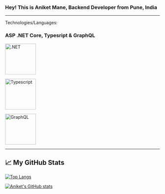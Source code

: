 ### Hey! This is Aniket Mane, Backend Developer from Pune, India



---
Technologies/Languages:
### ASP .NET Core, Typesript & GraphQL

<img src="https://cdn.cdnlogo.com/logos/d/6/dot-net-core.svg" alt=".NET" width="100" height="100"/><p>  </p> <img src="https://cdn.cdnlogo.com/logos/t/96/typescript.svg" alt="Typescript" width="100" height="100" margin-left="100px"/><p>  </p><img src="https://cdn.cdnlogo.com/logos/g/23/graphql.svg" alt="GraphQL" width="100" height="100" margin-left="100px"/> 

---


## &#x1f4c8; My GitHub Stats

[![Top Langs](https://github-readme-stats.vercel.app/api/top-langs/?username=Technik97&hide=java,html,css&theme=radical)](https://github.com/anuraghazra/github-readme-stats)

[![Aniket's GitHub stats](https://github-readme-stats.vercel.app/api?username=Technik97&theme=radical)](https://github.com/anuraghazra/github-readme-stats)


